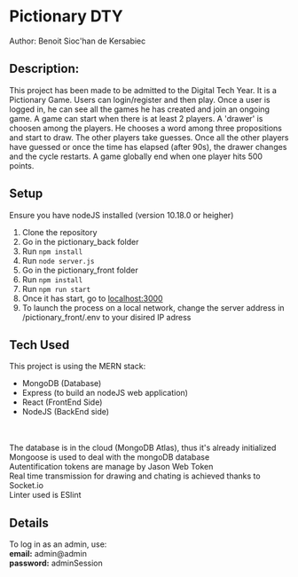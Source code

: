 

# Pictionary DTY

Author: Benoit Sioc'han de Kersabiec

## Description: 
This project has been made to be admitted to the Digital Tech Year.
It is a Pictionary Game. Users can login/register and then play. 
Once a user is logged in, he can see all the games he has created and join an ongoing game.
A game can start when there is at least 2 players. A 'drawer' is choosen among the players.
He chooses a word among three propositions and start to draw. The other players take guesses.
Once all the other players have guessed or once the time has elapsed (after 90s), the drawer changes and the cycle restarts.
A game globally end when one player hits 500 points.

## Setup
Ensure you have nodeJS installed (version 10.18.0 or heigher)

1. Clone the repository
2. Go in the pictionary_back folder
3. Run ```npm install```
4. Run ```node server.js```
5. Go in the pictionary_front folder
6. Run ```npm install```
7. Run ```npm run start```
8. Once it has start, go to [localhost:3000](https://localhost:3000/)
9. To launch the process on a local network, change the server address in /pictionary_front/.env to your disired IP adress

## Tech Used

This project is using the MERN stack:
* MongoDB (Database)
* Express (to build an nodeJS web application)
* React (FrontEnd Side)
* NodeJS (BackEnd side)
<br/>
<br/>
The database is in the cloud (MongoDB Atlas), thus it's already initialized
<br/>
Mongoose is used to deal with the mongoDB database
<br/>
Autentification tokens are manage by Jason Web Token
<br/>
Real time transmission for drawing and chating is achieved thanks to Socket.io
<br/>
Linter used is ESlint

## Details

To log in as an admin, use:
<br/>
**email:** admin@admin
<br/>
**password:** adminSession
